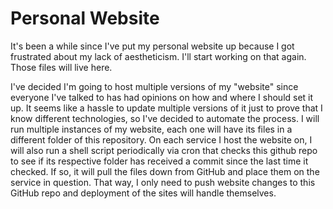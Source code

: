 # Personal Website

It's been a while since I've put my personal website up because I got frustrated about my lack of aestheticism. I'll start working on that again. Those files will live here.

I've decided I'm going to host multiple versions of my "website" since everyone I've talked to has had opinions on how and where I should set it up. It seems like a hassle to update multiple versions of it just to prove that I know different technologies, so I've decided to automate the process. I will run multiple instances of my website, each one will have its files in a different folder of this repository. On each service I host the website on, I will also run a shell script periodically via cron that checks this github repo to see if its respective folder has received a commit since the last time it checked. If so, it will pull the files down from GitHub and place them on the service in question. That way, I only need to push website changes to this GitHub repo and deployment of the sites will handle themselves.
